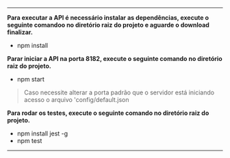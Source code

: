 ___
**Para executar a API é necessário instalar as dependências, execute o seguinte comandoo no diretório raiz do projeto e aguarde o download finalizar.**
- npm install

**Parar iniciar a API na porta 8182, execute o seguinte comando no diretório raiz do projeto.**
- npm start
> Caso necessite alterar a porta padrão que o servidor está iniciando acesso o arquivo 'config/default.json

**Para rodar os testes, execute o seguinte comando no diretório raiz do projeto.**
- npm install jest -g
- npm test
___
